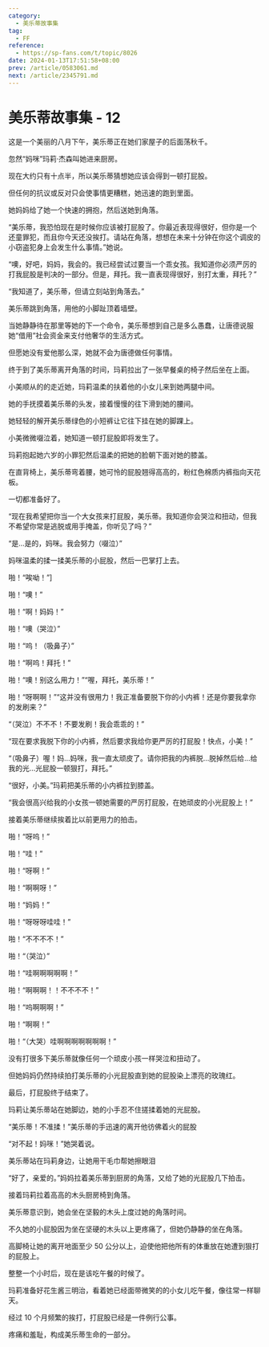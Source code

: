 ```yaml
---
category:
  - 美乐蒂故事集
tag:
  - FF
reference:
  - https://sp-fans.com/t/topic/8026
date: 2024-01-13T17:51:58+08:00
prev: /article/0583061.md
next: /article/2345791.md
---
```


# 美乐蒂故事集 - 12

这是一个美丽的八月下午，美乐蒂正在她们家屋子的后面荡秋千。

忽然“妈咪”玛莉·杰森叫她进来厨房。

现在大约只有十点半，所以美乐蒂猜想她应该会得到一顿打屁股。

<!-- more -->

但任何的抗议或反对只会使事情更糟糕，她迅速的跑到里面。

她妈妈给了她一个快速的拥抱，然后送她到角落。

“美乐蒂，我恐怕现在是时候你应该被打屁股了。你最近表现得很好，但你是一个还童罪犯，而且你今天还没挨打。请站在角落，想想在未来十分钟在你这个调皮的小窃盗犯身上会发生什么事情。”她说。

“噢，好吧，妈妈，我会的。我已经尝试过要当一个乖女孩。我知道你必须严厉的打我屁股是判决的一部分。但是，拜托。我一直表现得很好，别打太重，拜托？”

“我知道了，美乐蒂，但请立刻站到角落去。”

美乐蒂跳到角落，用他的小脚趾顶着墙壁。

当她静静待在那里等她的下一个命令，美乐蒂想到自己是多么愚蠢，让唐德说服她“借用”社会资金来支付他奢华的生活方式。

但愿她没有爱他那么深，她就不会为唐德做任何事情。

终于到了美乐蒂离开角落的时间，玛莉拉出了一张早餐桌的椅子然后坐在上面。

小美顺从的的走近她，玛莉温柔的扶着他的小女儿来到她两腿中间。

她的手抚摸着美乐蒂的头发，接着慢慢的往下滑到她的腰间。

她轻轻的解开美乐蒂绿色的小短裤让它往下挂在她的脚踝上。

小美微微啜泣着，她知道一顿打屁股即将发生了。

玛莉抱起她六岁的小罪犯然后温柔的把她的脸朝下面对她的膝盖。

在直背椅上，美乐蒂弯着腰，她可怜的屁股翘得高高的，粉红色棉质内裤指向天花板。

一切都准备好了。

“现在我希望把你当一个大女孩来打屁股，美乐蒂。我知道你会哭泣和扭动，但我不希望你常是逃脱或用手掩盖，你听见了吗？”

“是…是的，妈咪。我会努力（啜泣）”

妈咪温柔的揉一揉美乐蒂的小屁股，然后一巴掌打上去。

啪！“唉呦！”]

啪！“噢！”

啪！“啊！妈妈！”

啪！“噢（哭泣）”

啪！“呜！（吸鼻子）”

啪！“啊呜！拜托！”

啪！“噢！别这么用力！”“喔，拜托，美乐蒂！”

啪！“呀啊啊！”“这并没有很用力！我正准备要脱下你的小内裤！还是你要我拿你的发刷来？”

“（哭泣）不不不！不要发刷！我会乖乖的！”

“现在要求我脱下你的小内裤，然后要求我给你更严厉的打屁股！快点，小美！”

“（吸鼻子）喔！妈…妈咪，我一直太顽皮了。请你把我的内裤脱…脱掉然后给…给我的光…光屁股一顿狠打，拜托。”

“很好，小美。”玛莉把美乐蒂的小内裤拉到膝盖。

“我会很高兴给我的小女孩一顿她需要的严厉打屁股，在她顽皮的小光屁股上！”

接着美乐蒂继续挨着比以前更用力的拍击。

啪！“呀呜！”

啪！“哇！”

啪！“呀啊！”

啪！“啊啊呀！”

啪！“妈妈！”

啪！“呀呀呀哇哇！”

啪！“不不不不！”

啪！“（哭泣）”

啪！“哇啊啊啊啊啊！”

啪！“啊啊啊！！不不不不！”

啪！“呜啊啊啊！”

啪！“啊啊！”

啪！“（大哭）哇啊啊啊啊啊啊啊！”

没有打很多下美乐蒂就像任何一个顽皮小孩一样哭泣和扭动了。

但她妈妈仍然持续拍打美乐蒂的小光屁股直到她的屁股染上漂亮的玫瑰红。

最后，打屁股终于结束了。

玛莉让美乐蒂站在她脚边，她的小手忍不住搓揉着她的光屁股。

“美乐蒂！不准揉！”美乐蒂的手迅速的离开他彷佛着火的屁股

“对不起！妈咪！”她哭着说。

美乐蒂站在玛莉身边，让她用干毛巾帮她擦眼泪

“好了，亲爱的。”妈妈拉着美乐蒂到厨房的角落，又给了她的光屁股几下拍击。

接着玛莉拉着高高的木头厨房椅到角落。

美乐蒂意识到，她会坐在坚毅的木头上度过她的角落时间。

不久她的小屁股因为坐在坚硬的木头以上更疼痛了，但她仍静静的坐在角落。

高脚椅让她的离开地面至少 50 公分以上，迫使他把他所有的体重放在她遭到狠打的屁股上。

整整一个小时后，现在是该吃午餐的时候了。

玛莉准备好花生酱三明治，看着她已经面带微笑的的小女儿吃午餐，像往常一样聊天。

经过 10 个月频繁的挨打，打屁股已经是一件例行公事。

疼痛和羞耻，构成美乐蒂生命的一部分。
